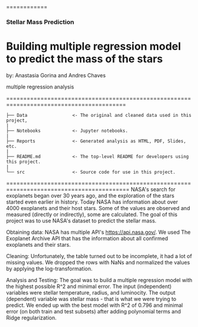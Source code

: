============
### Stellar Mass Prediction
Building multiple regression model to predict the mass of the stars
============

by: Anastasia Gorina and Andres Chaves

multiple regression analysis

=========================================================================================

    ├── Data                 <- The original and cleaned data used in this project,
    |
    ├── Notebooks            <- Jupyter notebooks.
    |
    ├── Reports              <- Generated analysis as HTML, PDF, Slides, etc.
    |
    ├── README.md            <- The top-level README for developers using this project.
    |
    └── src                  <- Source code for use in this project.




==========================================================================================
NASA's search for exoplanets began over 30 years ago, and the exploration of the stars started even earlier in history. Today NASA has information about over 4000 exoplanets and their host stars. Some of the values are observed and measured (directly or indirectly), some are calculated. The goal of this project was to use NASA's dataset to predict the stellar mass. 

Obtaining data:
NASA has multiple API's https://api.nasa.gov/. We used The Exoplanet Archive API that has the information about all confirmed exoplanets and their stars.

Cleaning:
Unfortunately, the table turned out to be incomplete, it had a lot of missing values. We dropped the rows with NaNs and normalized the values by applying the log-transformation.

Analysis and Testing:
The goal was to build a multiple regression model with the highest possible R^2 and minimal error. The input (independent) variables were stellar temperature, radius, and luminocity. The output (dependent) variable was stellar mass - that is what we were trying to predict. We ended up with the best model with R^2 of 0.796 and minimal error (on both train and test subsets) after adding polynomial terms and Ridge regularization. 
